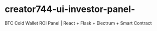 # creator744-ui-investor-panel-
BTC Cold Wallet ROI Panel | React + Flask + Electrum + Smart Contract